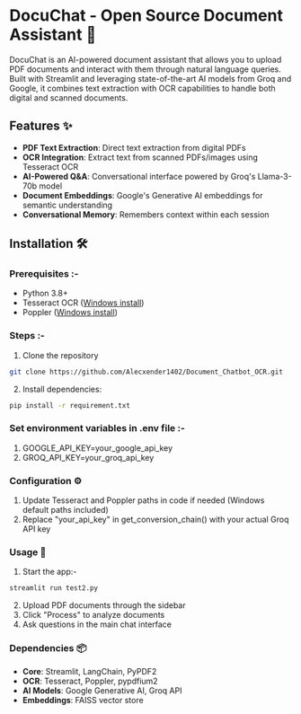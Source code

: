 # DocuChat - Open Source Document Assistant 📄

DocuChat is an AI-powered document assistant that allows you to upload PDF documents and interact with them through natural language queries. Built with Streamlit and leveraging state-of-the-art AI models from Groq and Google, it combines text extraction with OCR capabilities to handle both digital and scanned documents.

## Features ✨
- **PDF Text Extraction**: Direct text extraction from digital PDFs
- **OCR Integration**: Extract text from scanned PDFs/images using Tesseract OCR
- **AI-Powered Q&A**: Conversational interface powered by Groq's Llama-3-70b model
- **Document Embeddings**: Google's Generative AI embeddings for semantic understanding
- **Conversational Memory**: Remembers context within each session

## Installation 🛠️

### Prerequisites :-
- Python 3.8+
- Tesseract OCR ([Windows install](https://github.com/UB-Mannheim/tesseract/wiki))
- Poppler ([Windows install](https://github.com/oschwartz10612/poppler-windows/releases))

### Steps :-
1. Clone the repository
```bash
git clone https://github.com/Alecxender1402/Document_Chatbot_OCR.git
```
2. Install dependencies:
```bash
pip install -r requirement.txt 
```

### Set environment variables in .env file :-
1. GOOGLE_API_KEY=your_google_api_key
2. GROQ_API_KEY=your_groq_api_key

### Configuration ⚙️

1. Update Tesseract and Poppler paths in code if needed (Windows default paths included)
2. Replace "your_api_key" in get_conversion_chain() with your actual Groq API key

### Usage 🚀
1. Start the app:-
```bash
streamlit run test2.py
```
2. Upload PDF documents through the sidebar
3. Click "Process" to analyze documents
4. Ask questions in the main chat interface

### Dependencies 📦

- **Core**: Streamlit, LangChain, PyPDF2
- **OCR**: Tesseract, Poppler, pypdfium2
- **AI Models**: Google Generative AI, Groq API
- **Embeddings**: FAISS vector store


